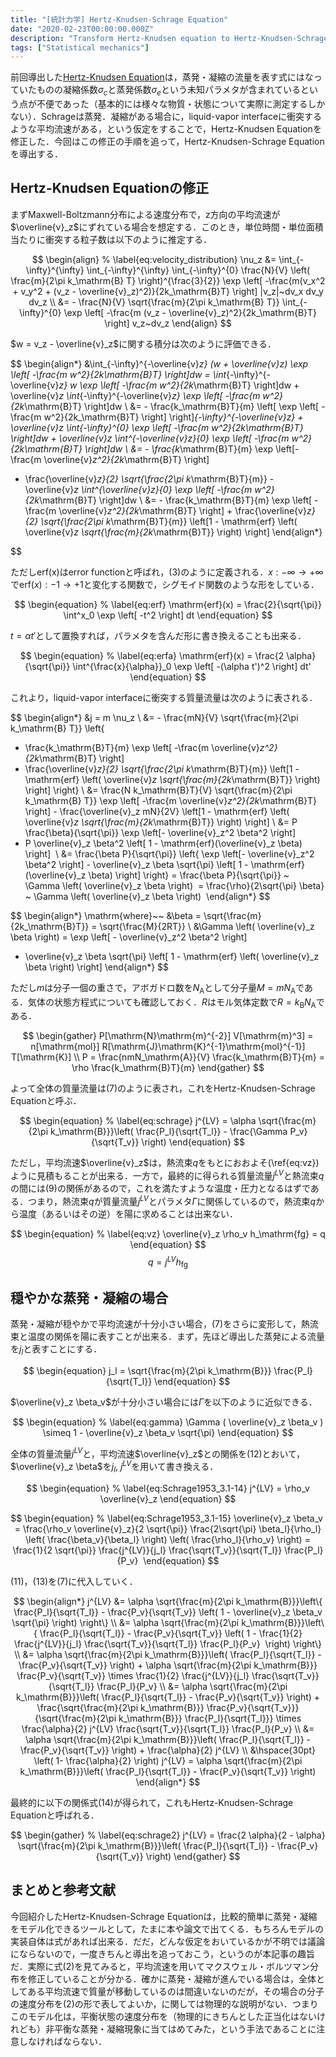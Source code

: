 ```yaml
---
title: "[統計力学] Hertz-Knudsen-Schrage Equation"
date: "2020-02-23T00:00:00.000Z"
description: "Transform Hertz-Knudsen equation to Hertz-Knudsen-Schrage equation"
tags: ["Statistical mechanics"]
---
```


前回導出した[Hertz-Knudsen Equation](https://kanamesasaki.github.io/blog/20200221-hertz-knudsen/)は，蒸発・凝縮の流量を表す式にはなっていたものの凝縮係数$\sigma_c$と蒸発係数$\sigma_e$という未知パラメタが含まれているという点が不便であった（基本的には様々な物質・状態について実際に測定するしかない）．Schrageは蒸発．凝縮がある場合に，liquid-vapor interfaceに衝突するような平均流速がある，という仮定をすることで，Hertz-Knudsen Equationを修正した．今回はこの修正の手順を追って，Hertz-Knudsen-Schrage Equationを導出する．

## Hertz-Knudsen Equationの修正

まずMaxwell-Boltzmann分布による速度分布で，z方向の平均流速が$\overline{v}_z$にずれている場合を想定する．このとき，単位時間・単位面積当たりに衝突する粒子数は以下のように推定する．

$$
\begin{align}
% \label{eq:velocity_distribution}
\nu_z &= \int_{-\infty}^{\infty} \int_{-\infty}^{\infty} \int_{-\infty}^{0}
\frac{N}{V} \left( \frac{m}{2\pi k_\mathrm{B} T} \right)^{\frac{3}{2}}
\exp \left[ -\frac{m(v_x^2 + v_y^2 + (v_z - \overline{v}_z)^2)}{2k_\mathrm{B}T} \right]
|v_z|~dv_x dv_y dv_z \\
&= - \frac{N}{V} \sqrt{\frac{m}{2\pi k_\mathrm{B} T}} \int_{-\infty}^{0}
\exp \left[ -\frac{m (v_z - \overline{v}_z)^2}{2k_\mathrm{B}T} \right] v_z~dv_z
\end{align}
$$

$w = v_z - \overline{v}_z$に関する積分は次のように評価できる．

$$
\begin{align*}
&\int_{-\infty}^{-\overline{v}_z} (w + \overline{v}_z)
\exp \left[ -\frac{m w^2}{2k_\mathrm{B}T} \right]dw
= \int_{-\infty}^{-\overline{v}_z} w
\exp \left[ -\frac{m w^2}{2k_\mathrm{B}T} \right]dw + \overline{v}_z \int_{-\infty}^{-\overline{v}_z}
\exp \left[ -\frac{m w^2}{2k_\mathrm{B}T} \right]dw \\
&= - \frac{k_\mathrm{B}T}{m}
\left[ \exp \left[ -\frac{m w^2}{2k_\mathrm{B}T} \right] \right]_{-\infty}^{-\overline{v}_z} + \overline{v}_z \int_{-\infty}^{0}
\exp \left[ -\frac{m w^2}{2k_\mathrm{B}T} \right]dw + \overline{v}_z \int^{-\overline{v}_z}_{0} \exp \left[ -\frac{m w^2}{2k_\mathrm{B}T} \right]dw \\
&= - \frac{k_\mathrm{B}T}{m} \exp \left[- \frac{m \overline{v}_z^2}{2k_\mathrm{B}T} \right]
+ \frac{\overline{v}_z}{2} \sqrt{\frac{2\pi k_\mathrm{B}T}{m}} - \overline{v}_z \int^{\overline{v}_z}_{0} \exp \left[ -\frac{m w^2}{2k_\mathrm{B}T} \right]dw \\
&= - \frac{k_\mathrm{B}T}{m} \exp \left[ -\frac{m \overline{v}_z^2}{2k_\mathrm{B}T} \right] + \frac{\overline{v}_z}{2} \sqrt{\frac{2\pi k_\mathrm{B}T}{m}}
\left[1 - \mathrm{erf} \left( \overline{v}_z \sqrt{\frac{m}{2k_\mathrm{B}T}} \right) \right]
\end{align*}

$$

ただしerf(x)はerror functionと呼ばれ，(3)のように定義される．$x: -\infty \to +\infty$で$\mathrm{erf}(x): -1 \to +1$と変化する関数で，シグモイド関数のような形をしている．

$$
\begin{equation}
% \label{eq:erf}
\mathrm{erf}(x) = \frac{2}{\sqrt{\pi}} \int^x_0 \exp \left[ -t^2 \right] dt
\end{equation}
$$

$t = \alpha t'$として置換すれば，パラメタを含んだ形に書き換えることも出来る．

$$
\begin{equation}
% \label{eq:erfa}
\mathrm{erf}(x) = \frac{2 \alpha}{\sqrt{\pi}} \int^{\frac{x}{\alpha}}_0 \exp \left[ -(\alpha t')^2 \right] dt'
\end{equation}
$$

これより，liquid-vapor interfaceに衝突する質量流量は次のように表される．

$$
\begin{align*}
&j = m \nu_z \\
&= - \frac{mN}{V} \sqrt{\frac{m}{2\pi k_\mathrm{B} T}} \left\{
- \frac{k_\mathrm{B}T}{m} \exp \left[ -\frac{m \overline{v}_z^2}{2k_\mathrm{B}T} \right]
- \frac{\overline{v}_z}{2} \sqrt{\frac{2\pi k_\mathrm{B}T}{m}}
\left[1 - \mathrm{erf} \left( \overline{v}_z \sqrt{\frac{m}{2k_\mathrm{B}T}} \right) \right] \right\}  \\
&= \frac{N k_\mathrm{B}T}{V}
\sqrt{\frac{m}{2\pi k_\mathrm{B} T}} \exp \left[ -\frac{m \overline{v}_z^2}{2k_\mathrm{B}T} \right] - \frac{\overline{v}_z mN}{2V}
\left[1 - \mathrm{erf} \left( \overline{v}_z \sqrt{\frac{m}{2k_\mathrm{B}T}} \right) \right]  \\
&= P \frac{\beta}{\sqrt{\pi}} \exp \left[- \overline{v}_z^2 \beta^2 \right]
- P \overline{v}_z \beta^2 \left[ 1 - \mathrm{erf}(\overline{v}_z \beta) \right]  \\
&= \frac{\beta P}{\sqrt{\pi}} \left\{ \exp \left[- \overline{v}_z^2 \beta^2 \right] - \overline{v}_z \beta \sqrt{\pi} \left[ 1 - \mathrm{erf}(\overline{v}_z \beta) \right] \right\}
= \frac{\beta P}{\sqrt{\pi}} ~ \Gamma \left( \overline{v}_z \beta \right) 
= \frac{\rho}{2\sqrt{\pi} \beta} ~ \Gamma \left( \overline{v}_z \beta \right) 
\end{align*}
$$

$$
\begin{align*}
\mathrm{where}~~ &\beta = \sqrt{\frac{m}{2k_\mathrm{B}T}} = \sqrt{\frac{M}{2RT}} \\
&\Gamma \left( \overline{v}_z \beta \right) = \exp \left[ - \overline{v}_z^2 \beta^2 \right]
- \overline{v}_z \beta \sqrt{\pi} \left[ 1 - \mathrm{erf} \left( \overline{v}_z \beta \right) \right]
\end{align*}
$$

ただし$m$は分子一個の重さで，アボガドロ数を$N_\mathrm{A}$として分子量$M = m N_\mathrm{A}$である．気体の状態方程式についても確認しておく．$R$はモル気体定数で$R = k_\mathrm{B} N_\mathrm{A}$である．

$$
\begin{gather}
P[\mathrm{N}\mathrm{m}^{-2}] V[\mathrm{m}^3] = n[\mathrm{mol}] R[\mathrm{J}\mathrm{K}^{-1}\mathrm{mol}^{-1}] T[\mathrm{K}] \\
P = \frac{nmN_\mathrm{A}}{V} \frac{k_\mathrm{B}T}{m} = \rho \frac{k_\mathrm{B}T}{m}
\end{gather}
$$

よって全体の質量流量は(7)のように表され，これをHertz-Knudsen-Schrage Equationと呼ぶ．

$$
\begin{equation}
% \label{eq:schrage}
j^{LV} = \alpha \sqrt{\frac{m}{2\pi k_\mathrm{B}}}\left( \frac{P_l}{\sqrt{T_l}} - \frac{\Gamma P_v}{\sqrt{T_v}} \right)
\end{equation}
$$

ただし，平均流速$\overline{v}_z$は，熱流束$q$をもとにおおよそ(\ref{eq:vz})ように見積もることが出来る．一方で，最終的に得られる質量流量$j^{LV}$と熱流束$q$の間には(9)の関係があるので，これを満たすような温度・圧力となるはずである．つまり，熱流束$q$が質量流量$j^{LV}$とパラメタ$\Gamma$に関係しているので，熱流束$q$から温度（あるいはその逆）を陽に求めることは出来ない．

$$
\begin{equation}
% \label{eq:vz}
\overline{v}_z \rho_v h_\mathrm{fg} = q
\end{equation}
$$
$$
\begin{equation}
% \label{eq:qhfg}
q = j^{LV} h_\mathrm{fg}
\end{equation}
$$

## 穏やかな蒸発・凝縮の場合

蒸発・凝縮が穏やかで平均流速が十分小さい場合，(7)をさらに変形して，熱流束と温度の関係を陽に表すことが出来る．まず，先ほど導出した蒸発による流量を$j_l$と表すことにする．

$$
\begin{equation}
j_l = \sqrt{\frac{m}{2\pi k_\mathrm{B}}} \frac{P_l}{\sqrt{T_l}}
\end{equation}
$$

$\overline{v}_z \beta_v$が十分小さい場合には$\Gamma$を以下のように近似できる．

$$
\begin{equation}
% \label{eq:gamma}
\Gamma ( \overline{v}_z \beta_v ) \simeq 1 - \overline{v}_z \beta_v \sqrt{\pi}
\end{equation}
$$

全体の質量流量$j^{LV}$と，平均流速$\overline{v}_z$との関係を(12)とおいて，$\overline{v}_z \beta$を$j_l,~ j^{LV}$を用いて書き換える．

$$
\begin{equation}
% \label{eq:Schrage1953_3.1-14}
j^{LV} = \rho_v \overline{v}_z
\end{equation}
$$

$$
\begin{equation}
% \label{eq:Schrage1953_3.1-15}
\overline{v}_z \beta_v 
= \frac{\rho_v \overline{v}_z}{2 \sqrt{\pi}} \frac{2\sqrt{\pi} \beta_l}{\rho_l} \left( \frac{\beta_v}{\beta_l} \right) \left( \frac{\rho_l}{\rho_v} \right)
= \frac{1}{2 \sqrt{\pi}} \frac{j^{LV}}{j_l} \frac{\sqrt{T_v}}{\sqrt{T_l}} \frac{P_l}{P_v} 
\end{equation}
$$

(11)，(13)を(7)に代入していく．

$$
\begin{align*}
j^{LV} &= \alpha \sqrt{\frac{m}{2\pi k_\mathrm{B}}}\left\{ \frac{P_l}{\sqrt{T_l}} - \frac{P_v}{\sqrt{T_v}} \left( 1 - \overline{v}_z \beta_v \sqrt{\pi} \right) \right\} \\
&= \alpha \sqrt{\frac{m}{2\pi k_\mathrm{B}}}\left\{ \frac{P_l}{\sqrt{T_l}} - \frac{P_v}{\sqrt{T_v}} \left( 1 - \frac{1}{2} \frac{j^{LV}}{j_l} \frac{\sqrt{T_v}}{\sqrt{T_l}} \frac{P_l}{P_v}  \right) \right\} \\
&= \alpha \sqrt{\frac{m}{2\pi k_\mathrm{B}}}\left( \frac{P_l}{\sqrt{T_l}} - \frac{P_v}{\sqrt{T_v}} \right) + \alpha \sqrt{\frac{m}{2\pi k_\mathrm{B}}} \frac{P_v}{\sqrt{T_v}} \times \frac{1}{2} \frac{j^{LV}}{j_l} \frac{\sqrt{T_v}}{\sqrt{T_l}} \frac{P_l}{P_v} \\
&= \alpha \sqrt{\frac{m}{2\pi k_\mathrm{B}}}\left( \frac{P_l}{\sqrt{T_l}} - \frac{P_v}{\sqrt{T_v}} \right) + \frac{\sqrt{\frac{m}{2\pi k_\mathrm{B}}} \frac{P_v}{\sqrt{T_v}}}{\sqrt{\frac{m}{2\pi k_\mathrm{B}}} \frac{P_l}{\sqrt{T_l}}} \times \frac{\alpha}{2} j^{LV} \frac{\sqrt{T_v}}{\sqrt{T_l}} \frac{P_l}{P_v} \\
&= \alpha \sqrt{\frac{m}{2\pi k_\mathrm{B}}}\left( \frac{P_l}{\sqrt{T_l}} - \frac{P_v}{\sqrt{T_v}} \right) + \frac{\alpha}{2} j^{LV} \\
&\hspace{30pt} \left( 1- \frac{\alpha}{2} \right) j^{LV} = \alpha \sqrt{\frac{m}{2\pi k_\mathrm{B}}}\left( \frac{P_l}{\sqrt{T_l}} - \frac{P_v}{\sqrt{T_v}} \right)
\end{align*}
$$

最終的に以下の関係式(14)が得られて，これもHertz-Knudsen-Schrage Equationと呼ばれる．

$$
\begin{gather}
% \label{eq:schrage2}
j^{LV} = \frac{2 \alpha}{2 - \alpha} \sqrt{\frac{m}{2\pi k_\mathrm{B}}}\left( \frac{P_l}{\sqrt{T_l}} - \frac{P_v}{\sqrt{T_v}} \right)
\end{gather}
$$

## まとめと参考文献

今回紹介したHertz-Knudsen-Schrage Equationは，比較的簡単に蒸発・凝縮をモデル化できるツールとして，たまに本や論文で出てくる．もちろんモデルの実装自体は式があれば出来る．だだ，どんな仮定をおいているかが不明では議論にならないので，一度きちんと導出を追っておこう，というのが本記事の趣旨だ．実際に式(2)を見てみると，平均流速を用いてマクスウェル・ボルツマン分布を修正していることが分かる．確かに蒸発・凝縮が進んでいる場合は，全体としてある平均流速で質量が移動しているのは間違いないのだが，その場合の分子の速度分布を(2)の形で表してよいか，に関しては物理的な説明がない．つまりこのモデル化は，平衡状態の速度分布を（物理的にきちんとした正当化はないけれども）非平衡な蒸発・凝縮現象に当てはめてみた，という手法であることに注意しなければならない．

[^1]: Schrage, R., 1953, "A theoretical study of interphase mass transfer", Columbia University Press.
